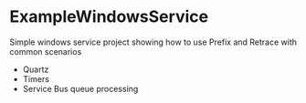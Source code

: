 # ExampleWindowsService

Simple windows service project showing how to use Prefix and Retrace with common scenarios

* Quartz
* Timers
* Service Bus queue processing
